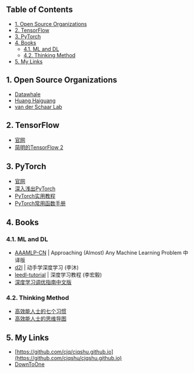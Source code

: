 <!-- # <center> # Awesome Resources </center> -->
<!-- omit in toc -->

## Table of Contents <!-- omit in toc -->

- [1. Open Source Organizations](#1-open-source-organizations)
- [2. TensorFlow](#2-tensorflow)
- [3. PyTorch](#3-pytorch)
- [4. Books](#4-books)
	- [4.1. ML and DL](#41-ml-and-dl)
	- [4.2. Thinking Method](#42-thinking-method)
- [5. My Links](#5-my-links)


## 1. Open Source Organizations

- [Datawhale](https://github.com/datawhalechina)
- [Huang Haiguang](https://github.com/fengdu78)
- [van der Schaar Lab](https://github.com/vanderschaarlab/mlforhealthlabpub)


## 2. TensorFlow

- [官网](https://www.tensorflow.org/?hl=zh-cn)
- [简明的TensorFlow 2](https://tf.wiki/zh_hans/)


## 3. PyTorch

- [官网](https://pytorch.org/)
- [深入浅出PyTorch](https://datawhalechina.github.io/thorough-pytorch/)
- [PyTorch实用教程](https://tingsongyu.github.io/PyTorch-Tutorial-2nd/)
- [PyTorch常用函数手册](https://cjqshu.github.io/books/Pytorch常用函数手册.pdf)


## 4. Books

### 4.1. ML and DL
- [AAAMLP-CN](https://ytzfhqs.github.io/AAAMLP-CN/) \| Approaching (Almost) Any Machine Learning Problem 中译版
- [d2l](https://zh-v2.d2l.ai/) \| 动手学深度学习 (李沐)
- [leedl-tutorial](https://cjqshu.github.io/books/LeeDL_Tutorial.pdf) \| 深度学习教程 (李宏毅)
- [深度学习调优指南中文版](https://cjqshu.github.io/books/深度学习调参指南中文版.pdf)

### 4.2. Thinking Method

- [高效能人士的七个习惯](https://cjqshu.github.io/books/高效能人士的七个习惯_30周年纪念版.pdf)
- [高效能人士的思维导图](https://cjqshu.github.io/books/高效能人士的思维导图_席音.pdf)


## 5. My Links
<!-- GitHub repository link (URL) -->
- [https://github.com/cjq/cjqshu.github.io](https://github.com/cjqshu/cjqshu.github.io)
- [DownToOne](https://xydh.fun/cjq125)


